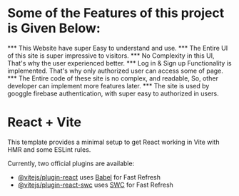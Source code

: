 
# Some of the Features of this project is Given Below:

*** This Website have super Easy to understand and use.
*** The Entire UI of this site is super impressive to visitors.
*** No Complexity in this UI, That's why the user experienced better.
*** Log in & Sign up Functionality is implemented.  That's why only authorized user can access some of page.
*** The Entire code of these site is no  complex,  and readable,  So, other developer can implement more features later.
*** The site is used by googgle firebase authentication,  with super easy to authorized in users.



# React + Vite

This template provides a minimal setup to get React working in Vite with HMR and some ESLint rules.

Currently, two official plugins are available:

- [@vitejs/plugin-react](https://github.com/vitejs/vite-plugin-react/blob/main/packages/plugin-react/README.md) uses [Babel](https://babeljs.io/) for Fast Refresh
- [@vitejs/plugin-react-swc](https://github.com/vitejs/vite-plugin-react-swc) uses [SWC](https://swc.rs/) for Fast Refresh
